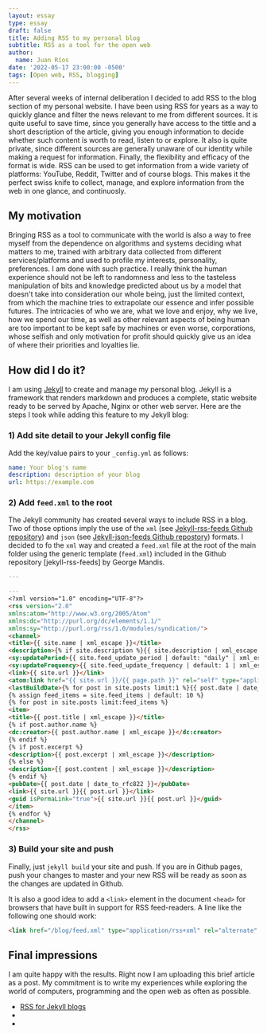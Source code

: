 ```yaml
---
layout: essay
type: essay
draft: false
title: Adding RSS to my personal blog
subtitle: RSS as a tool for the open web
author:
  name: Juan Ríos
date: '2022-05-17 23:00:00 -0500'
tags: [Open web, RSS, blogging]
---
```

After several weeks of internal deliberation I decided to add RSS to the blog section of my personal website. I have been using RSS for years as a way to quickly glance and filter the news relevant to me from different sources. It is quite useful to save time, since you generally have access to the tittle and a short description of the article, giving you enough information to decide whether such content is worth to read, listen to or explore. It also is quite private, since different sources are generally unaware of our identity while making a request for information. Finally, the flexibility and efficacy of the format is wide. RSS can be used to get information from a wide variety of platforms: YouTube, Reddit, Twitter and of course blogs. This makes it the perfect swiss knife to collect, manage, and explore information from the web in one glance, and continuosly. 

## My motivation
Bringing RSS as a tool to communicate with the world is also a way to free myself from the dependence on algorithms and systems deciding what matters to me, trained with arbitrary data collected from different services/platforms and used to profile my interests, personality, preferences. I am done with such practice. I really think the human experience should not be left to randomness and less to the tasteless manipulation of bits and knowledge predicted about us by a model that doesn't take into consideration our whole being, just the limited context, from which the machine tries to extrapolate our essence and infer possible futures. The intricacies of who we are, what we love and enjoy, why we live, how we spend our time, as well as other relevant aspects of being human are too important to be kept safe by machines or even worse, corporations, whose selfish and only motivation for profit should quickly give us an idea of where their priorities and loyalties lie.  

## How did I do it?
I am using [Jekyll](https://jekyllrb.com/) to create and manage my personal blog. Jekyll is a framework that renders markdown and produces a complete, static website ready to be served  by Apache, Nginx or other web server. Here are the steps I took while adding this feature to my Jekyll blog:

### 1) Add site detail to your Jekyll config file
Add the key/value pairs to your `_config.yml` as follows:

```yml
name: Your blog's name
description: description of your blog
url: https://example.com
```

### 2) Add `feed.xml` to the root
The Jekyll community has created several ways to include RSS in a blog. Two of those options imply the use of the `xml` (see [Jekyll-rss-feeds Github repository][]) and `json` (see [Jekyll-json-feeds Github repostory][]) formats. I decided to fo the `xml` way and created  a `feed.xml` file at the root of the main folder using the generic template (`feed.xml`) included in the Github repository [jekyll-rss-feeds] by George Mandis.

```markdown
---

---
<?xml version="1.0" encoding="UTF-8"?>
<rss version="2.0"
xmlns:atom="http://www.w3.org/2005/Atom"
xmlns:dc="http://purl.org/dc/elements/1.1/"
xmlns:sy="http://purl.org/rss/1.0/modules/syndication/">
<channel>
<title>{{ site.name | xml_escape }}</title>
<description>{% if site.description %}{{ site.description | xml_escape }}{% endif %}</description>
<sy:updatePeriod>{{ site.feed_update_period | default: "daily" | xml_escape }}</sy:updatePeriod>
<sy:updateFrequency>{{ site.feed_update_frequency | default: 1 | xml_escape }}</sy:updateFrequency>
<link>{{ site.url }}</link>
<atom:link href="{{ site.url }}/{{ page.path }}" rel="self" type="application/rss+xml" />
<lastBuildDate>{% for post in site.posts limit:1 %}{{ post.date | date_to_rfc822 }}{% endfor %}</lastBuildDate>
{% assign feed_items = site.feed_items | default: 10 %}
{% for post in site.posts limit:feed_items %}
<item>
<title>{{ post.title | xml_escape }}</title>
{% if post.author.name %}
<dc:creator>{{ post.author.name | xml_escape }}</dc:creator>
{% endif %}
{% if post.excerpt %}
<description>{{ post.excerpt | xml_escape }}</description>
{% else %}
<description>{{ post.content | xml_escape }}</description>
{% endif %}
<pubDate>{{ post.date | date_to_rfc822 }}</pubDate>
<link>{{ site.url }}{{ post.url }}</link>
<guid isPermaLink="true">{{ site.url }}{{ post.url }}</guid>
</item>
{% endfor %}
</channel>
</rss>
```

### 3) Build your site and push
Finally, just `jekyll build` your site and push. If you are in Github pages, push your changes to master and your new RSS will be ready as soon as the changes are updated in Github. 

It is also a good idea to add a `<link>` element in the document `<head>` for browsers that have built in support for RSS feed-readers. A line like the following one should work: 

```html
<link href="/blog/feed.xml" type="application/rss+xml" rel="alternate" title="Latest 10 blog posts (atom)" />
```


## Final impressions
I am quite happy with the results. Right now I am uploading this brief article as a post. My commitment is to write my experiences while exploring the world of computers, programming and the open web as often as possible. 

- [RSS for Jekyll blogs](https://joelglovier.com/writing/rss-for-jekyll)
- [Jekyll-rss-feeds Github repository]: <https://github.com/georgemandis/jekyll-rss-feeds>
- [Jekyll-json-feeds Github repostory]: <https://github.com/georgemandis/jekyll-json-feeds>
